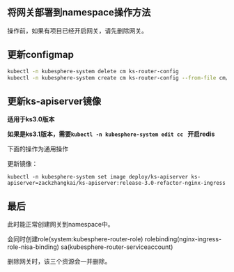 ## 将网关部署到namespace操作方法


操作前，如果有项目已经开启网关，请先删除网关。

## **更新configmap**

```bash
kubectl -n kubesphere-system delete cm ks-router-config
kubectl -n kubesphere-system create cm ks-router-config --from-file cm/
```

## **更新ks-apiserver镜像**

**适用于ks3.0版本**

**如果是ks3.1版本，需要`kubectl -n kubesphere-system edit cc ` 开启redis**


下面的操作为通用操作

更新镜像：

```
kubectl -n kubesphere-system set image deploy/ks-apiserver ks-apiserver=zackzhangkai/ks-apiserver:release-3.0-refactor-nginx-ingress
```

## 最后

此时能正常创建网关到namespace中。

会同时创建role(system:kubesphere-router-role) rolebinding(nginx-ingress-role-nisa-binding) sa(kubesphere-router-serviceaccount)

删除网关时，该三个资源会一并删除。




